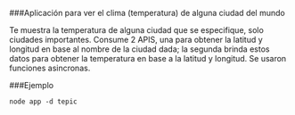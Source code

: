 ###Aplicación para ver el clima (temperatura) de alguna ciudad del mundo

Te muestra la temperatura de alguna ciudad que se especifique, solo ciudades importantes.
Consume 2 APIS, una para obtener la latitud y longitud en base al nombre de la ciudad dada; la segunda
brinda estos datos para obtener la temperatura en base a la latitud y longitud.
Se usaron funciones asincronas.

###Ejemplo

```
node app -d tepic
```
